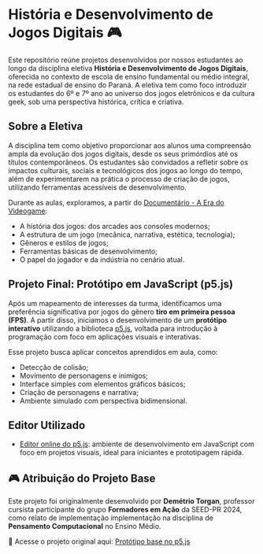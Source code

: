 # História e Desenvolvimento de Jogos Digitais 🎮

Este repositório reúne projetos desenvolvidos por nossos estudantes ao longo da disciplina eletiva **História e Desenvolvimento de Jogos Digitais**, oferecida no contexto de escola de ensino fundamental ou médio integral, na rede estadual de ensino do Paraná. A eletiva tem como foco introduzir os estudantes do 6º e 7º ano ao universo dos jogos eletrônicos e da cultura geek, sob uma perspectiva histórica, crítica e criativa.

## Sobre a Eletiva

A disciplina tem como objetivo proporcionar aos alunos uma compreensão ampla da evolução dos jogos digitais, desde os seus primórdios até os títulos contemporâneos. Os estudantes são convidados a refletir sobre os impactos culturais, sociais e tecnológicos dos jogos ao longo do tempo, além de experimentarem na prática o processo de criação de jogos, utilizando ferramentas acessíveis de desenvolvimento.

Durante as aulas, exploramos, a partir do [Documentário - A Era do Videogame](https://www.youtube.com/watch?v=ALJnknoCFeA&t=511s&ab_channel=CirrasRetroGames):

- A história dos jogos: dos arcades aos consoles modernos;
- A estrutura de um jogo (mecânica, narrativa, estética, tecnologia);
- Gêneros e estilos de jogos;
- Ferramentas básicas de desenvolvimento;
- O papel do jogador e da indústria no cenário atual.

## Projeto Final: Protótipo em JavaScript (p5.js)

Após um mapeamento de interesses da turma, identificamos uma preferência significativa por jogos do gênero **tiro em primeira pessoa (FPS)**. A partir disso, iniciamos o desenvolvimento de um **protótipo interativo** utilizando a biblioteca [p5.js](https://p5js.org/), voltada para introdução à programação com foco em aplicações visuais e interativas.

Esse projeto busca aplicar conceitos aprendidos em aula, como:

- Detecção de colisão;
- Movimento de personagens e inimigos;
- Interface simples com elementos gráficos básicos;
- Criação de personagens e narrativa;
- Ambiente simulado com perspectiva bidimensional.

## Editor Utilizado

- [Editor online do p5.js](https://editor.p5js.org/): ambiente de desenvolvimento em JavaScript com foco em projetos visuais, ideal para iniciantes e prototipagem rápida.

## 🎮 Atribuição do Projeto Base

Este projeto foi originalmente desenvolvido por **Demétrio Torgan**, professor cursista participante do grupo **Formadores em Ação** da SEED-PR 2024, como relato de implementação implementação na disciplina de **Pensamento Computacional** no Ensino Médio.

🔗 Acesse o projeto original aqui: [Protótipo base no p5.js](https://editor.p5js.org/demetrio.torgan/full/Sd9rN3Xm9)


